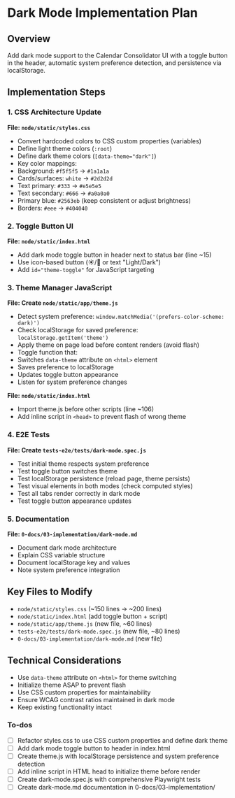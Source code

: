 <!-- 8b8054c8-ef9e-4e40-aecf-efc8c35cf653 68905b06-864d-47de-a539-7781e03ac77f -->
# Dark Mode Implementation Plan

## Overview

Add dark mode support to the Calendar Consolidator UI with a toggle button in the header, automatic system preference detection, and persistence via localStorage.

## Implementation Steps

### 1. CSS Architecture Update

**File: `node/static/styles.css`**

- Convert hardcoded colors to CSS custom properties (variables)
- Define light theme colors (`:root`)
- Define dark theme colors (`[data-theme="dark"]`)
- Key color mappings:
- Background: `#f5f5f5` → `#1a1a1a`
- Cards/surfaces: `white` → `#2d2d2d`
- Text primary: `#333` → `#e5e5e5`
- Text secondary: `#666` → `#a0a0a0`
- Primary blue: `#2563eb` (keep consistent or adjust brightness)
- Borders: `#eee` → `#404040`

### 2. Toggle Button UI

**File: `node/static/index.html`**

- Add dark mode toggle button in header next to status bar (line ~15)
- Use icon-based button (☀️/🌙 or text "Light/Dark")
- Add `id="theme-toggle"` for JavaScript targeting

### 3. Theme Manager JavaScript

**File: Create `node/static/app/theme.js`**

- Detect system preference: `window.matchMedia('(prefers-color-scheme: dark)')`
- Check localStorage for saved preference: `localStorage.getItem('theme')`
- Apply theme on page load before content renders (avoid flash)
- Toggle function that:
- Switches `data-theme` attribute on `<html>` element
- Saves preference to localStorage
- Updates toggle button appearance
- Listen for system preference changes

**File: `node/static/index.html`**

- Import theme.js before other scripts (line ~106)
- Add inline script in `<head>` to prevent flash of wrong theme

### 4. E2E Tests

**File: Create `tests-e2e/tests/dark-mode.spec.js`**

- Test initial theme respects system preference
- Test toggle button switches theme
- Test localStorage persistence (reload page, theme persists)
- Test visual elements in both modes (check computed styles)
- Test all tabs render correctly in dark mode
- Test toggle button appearance updates

### 5. Documentation

**File: `0-docs/03-implementation/dark-mode.md`**

- Document dark mode architecture
- Explain CSS variable structure
- Document localStorage key and values
- Note system preference integration

## Key Files to Modify

- `node/static/styles.css` (~150 lines → ~200 lines)
- `node/static/index.html` (add toggle button + script)
- `node/static/app/theme.js` (new file, ~60 lines)
- `tests-e2e/tests/dark-mode.spec.js` (new file, ~80 lines)
- `0-docs/03-implementation/dark-mode.md` (new file)

## Technical Considerations

- Use `data-theme` attribute on `<html>` for theme switching
- Initialize theme ASAP to prevent flash
- Use CSS custom properties for maintainability
- Ensure WCAG contrast ratios maintained in dark mode
- Keep existing functionality intact

### To-dos

- [ ] Refactor styles.css to use CSS custom properties and define dark theme
- [ ] Add dark mode toggle button to header in index.html
- [ ] Create theme.js with localStorage persistence and system preference detection
- [ ] Add inline script in HTML head to initialize theme before render
- [ ] Create dark-mode.spec.js with comprehensive Playwright tests
- [ ] Create dark-mode.md documentation in 0-docs/03-implementation/